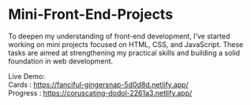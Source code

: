 # Mini-Front-End-Projects
To deepen my understanding of front-end development, I’ve started working on mini projects focused on HTML, CSS, and JavaScript. These tasks are aimed at strengthening my practical skills and building a solid foundation in web development.  

Live Demo:  
Cards : https://fanciful-gingersnap-5d0d8d.netlify.app/   
Progress : https://coruscating-dodol-2261a3.netlify.app/
